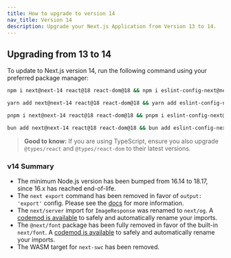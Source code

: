 ```yaml
---
title: How to upgrade to version 14
nav_title: Version 14
description: Upgrade your Next.js Application from Version 13 to 14.
---
```


## Upgrading from 13 to 14

To update to Next.js version 14, run the following command using your preferred package manager:

```bash filename="Terminal"
npm i next@next-14 react@18 react-dom@18 && npm i eslint-config-next@next-14 -D
```

```bash filename="Terminal"
yarn add next@next-14 react@18 react-dom@18 && yarn add eslint-config-next@next-14 -D
```

```bash filename="Terminal"
pnpm i next@next-14 react@18 react-dom@18 && pnpm i eslint-config-next@next-14 -D
```

```bash filename="Terminal"
bun add next@next-14 react@18 react-dom@18 && bun add eslint-config-next@next-14 -D
```

> **Good to know:** If you are using TypeScript, ensure you also upgrade `@types/react` and `@types/react-dom` to their latest versions.

### v14 Summary

- The minimum Node.js version has been bumped from 16.14 to 18.17, since 16.x has reached end-of-life.
- The `next export` command has been removed in favor of `output: 'export'` config. Please see the [docs](https://nextjs.org/docs/app/guides/static-exports) for more information.
- The `next/server` import for `ImageResponse` was renamed to `next/og`. A [codemod is available](/docs/app/guides/upgrading/codemods#next-og-import) to safely and automatically rename your imports.
- The `@next/font` package has been fully removed in favor of the built-in `next/font`. A [codemod is available](/docs/app/guides/upgrading/codemods#built-in-next-font) to safely and automatically rename your imports.
- The WASM target for `next-swc` has been removed.
